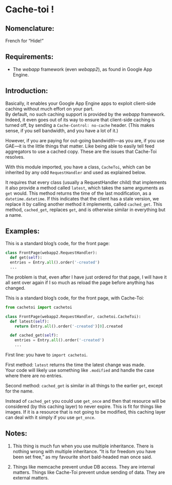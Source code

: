 Cache-toi !
===========

Nomenclature:
-------------

French for “Hide!”

Requirements:
-------------

* The *webapp* framework (even *webapp2*), as found in Google App Engine.

Introduction:
-------------

Basically, it enables your Google App Engine apps to exploit client-side caching without much effort on your part.  
By default, no such caching support is provided by the *webapp* framework. Indeed, it even goes out of its way to ensure that client-side caching is turned off, by sending a `Cache-Control: no-cache` header. (This makes sense, if you sell bandwidth, and you have a lot of it.)

However, if you are paying for out-going bandwidth—as you are, if you use GAE—it is the little things that matter. Like being able to easily tell feed aggregators to use a cached copy. These are the issues that Cache-Toi resolves.

With this module imported, you have a class, `CacheToi`, which can be inherited by any odd `RequestHandler` and used as explained below.

It requires that every class (usually a RequestHandler child) that implements it also provide a method called `latest`, which takes the same arguments as `get` would. This method returns the time of the last modification, as a `datetime.datetime`. If this indicates that the client has a stale version, we replace it by calling another method it implements, called `cached_get`. This method, `cached_get`, replaces `get`, and is otherwise similar in everything but a name.

Examples:
---------

This is a standard blog’s code, for the front page:

```python
class FrontPage(webapp2.RequestHandler):
  def get(self):
  entries = Entry.all().order('-created')
  ...
```

The problem is that, even after I have just ordered for that page, I will have it all sent over again if I so much as reload the page before anything has changed.

This is a standard blog’s code, for the front page, with Cache-Toi:

```python
from cachetoi import cachetoi

class FrontPage(webapp2.RequestHandler, cachetoi.CacheToi):
  def latest(self):
    return Entry.all().order('-created')[0].created

  def cached_get(self):
    entries = Entry.all().order('-created')
    ...
```

First line: you have to `import cachetoi`. 

First method: `latest` returns the time the latest change was made.  
Your code will likely use something like `.modified` and handle the case where there are no entries.

Second method: `cached_get` is similar in all things to the earlier `get`, except for the name.

Instead of `cached_get` you could use `get_once` and then that resource will be considered (by this caching layer) to never expire. This is fit for things like images. If it is a resource that is not going to be modified, this caching layer can deal with it simply if you use `get_once`.

Notes:
------

1.  This thing is much fun when you use multiple inheritance. There is nothing wrong with multiple inheritance. “It is for freedom you have been set free,” as my favourite short bald-headed man once said.

2.  Things like memcache prevent undue DB access. They are internal matters. Things like Cache-Toi prevent undue sending of data. They are external matters.
